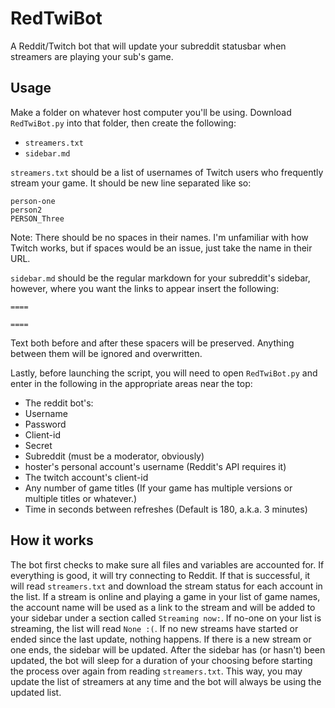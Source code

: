 # RedTwiBot
A Reddit/Twitch bot that will update your subreddit statusbar when streamers are playing your sub's game.

## Usage
Make a folder on whatever host computer you'll be using. Download `RedTwiBot.py` into that folder, then create the following:

* `streamers.txt`
* `sidebar.md`

`streamers.txt` should be a list of usernames of Twitch users who frequently stream your game. It should be new line separated like so:

    person-one
    person2
    PERSON_Three

Note: There should be no spaces in their names. I'm unfamiliar with how Twitch works, but if spaces would be an issue, just take the name in their URL.

`sidebar.md` should be the regular markdown for your subreddit's sidebar, however, where you want the links to appear insert the following:

    ====
    
    ====

Text both before and after these spacers will be preserved. Anything between them will be ignored and overwritten.

Lastly, before launching the script, you will need to open `RedTwiBot.py` and enter in the following in the appropriate areas near the top:

* The reddit bot's:
 * Username
 * Password
 * Client-id
 * Secret
 * Subreddit (must be a moderator, obviously)
 * hoster's personal account's username (Reddit's API requires it)
* The twitch account's client-id
* Any number of game titles (If your game has multiple versions or multiple titles or whatever.)
* Time in seconds between refreshes (Default is 180, a.k.a. 3 minutes)

## How it works

The bot first checks to make sure all files and variables are accounted for. If everything is good, it will try connecting to Reddit. If that is successful, it will read `streamers.txt` and download the stream status for each account in the list. If a stream is online and playing a game in your list of game names, the account name will be used as a link to the stream and will be added to your sidebar under a section called `Streaming now:`. If no-one on your list is streaming, the list will read `None :(`. If no new streams have started or ended since the last update, nothing happens. If there is a new stream or one ends, the sidebar will be updated. After the sidebar has (or hasn't) been updated, the bot will sleep for a duration of your choosing before starting the process over again from reading `streamers.txt`. This way, you may update the list of streamers at any time and the bot will always be using the updated list.
